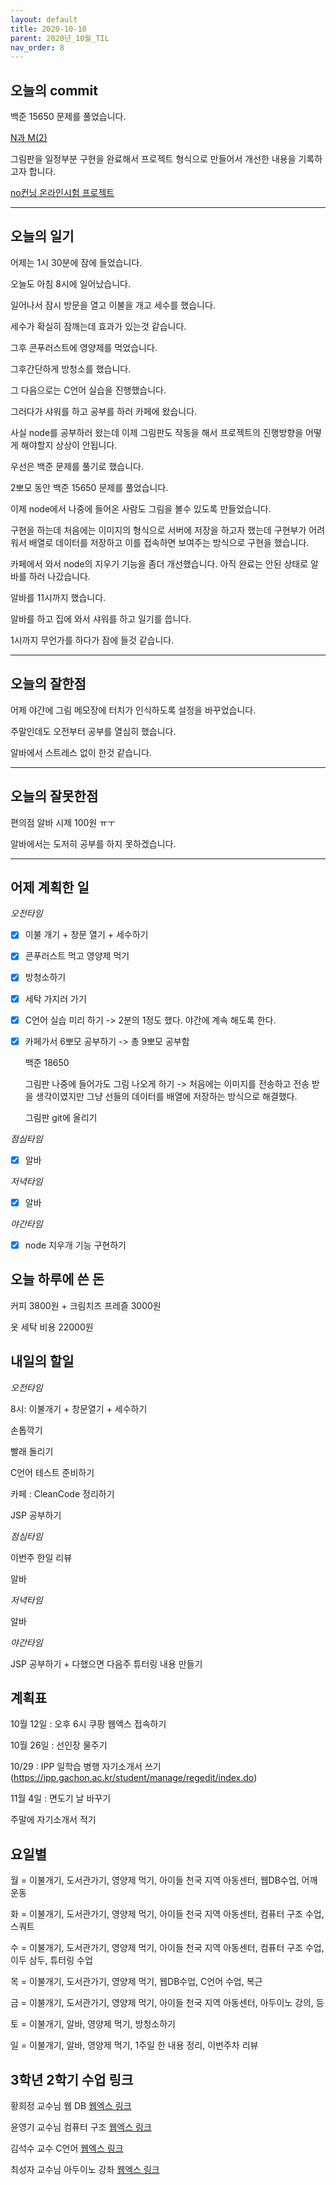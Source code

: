 ```yaml
---
layout: default
title: 2020-10-10
parent: 2020년_10월_TIL
nav_order: 8
---
```


## 오늘의 commit

백준 15650 문제를 풀었습니다.

[N과 M(2)](https://c0dewave.github.io/docs/6-Algorithm/027-baek15650/)

그림판을 일정부분 구현을 완료해서 프로젝트 형식으로 만들어서 개선한 내용을 기록하고자 합니다.

[no컨닝 온라인시험 프로젝트](https://github.com/C0deWave/noCheaOnlineTest/tree/main)

---

## 오늘의 일기

어제는 1시 30분에 잠에 들었습니다.

오늘도 아침 8시에 일어났습니다.

일어나서 잠시 방문을 열고 이불을 개고 세수를 했습니다.

세수가 확실히 잠깨는데 효과가 있는것 같습니다.

그후 콘푸러스트에 영양제를 먹었습니다.

그후간단하게 방청소를 했습니다.

그 다음으로는 C언어 실습을 진행했습니다.

그러다가 샤워를 하고 공부를 하러 카페에 왔습니다.

사실 node를 공부하러 왔는데 이제 그림판도 작동을 해서 프로젝트의 진행방향을 어떻게 해야할지 상상이 안됩니다.

우선은 백준 문제를 풀기로 했습니다.

2뽀모 동안 백준 15650 문제를 풀었습니다.

이제 node에서 나중에 들어온 사람도 그림을 볼수 있도록 만들었습니다.

구현을 하는데 처음에는 이미지의 형식으로 서버에 저장을 하고자 했는데 구현부가 어려워서 배열로 데이터를 저장하고 이를 접속하면 보여주는 방식으로 구현을 했습니다.

카페에서 와서 node의 지우기 기능을 좀더 개선했습니다. 아직 완료는 안된 상태로 알바를 하러 나갔습니다.

알바를 11시까지 했습니다.

알바를 하고 집에 와서 샤워를 하고 일기를 씁니다.

1시까지 무언가를 하다가 잠에 들것 같습니다.

---

## 오늘의 잘한점

어제 야간에 그림 메모장에 터치가 인식하도록 설정을 바꾸었습니다.

주말인데도 오전부터 공부를 열심히 했습니다.

알바에서 스트레스 없이 한것 같습니다.

---

## 오늘의 잘못한점

편의점 알바 시제 100원 ㅠㅜ

알바에서는 도저히 공부를 하지 못하겠습니다.

---

## 어제 계획한 일

*오전타임*

- [X] 이불 개기 + 창문 열기 + 세수하기

- [X] 콘푸러스트 먹고 영양제 먹기

- [X] 방청소하기

- [X] 세탁 가지러 가기

- [X] C언어 실습 미리 하기 -> 2분의 1정도 했다. 야간에 계속 해도록 한다.

- [X] 카페가서 6뽀모 공부하기 -> 총 9뽀모 공부함

    백준 18650

    그림판 나중에 들어가도 그림 나오게 하기 -> 처음에는 이미지를 전송하고 전송 받을 생각이였지만 그냥 선들의 데이터를 배열에 저장하는 방식으로 해결했다.

    그림판 git에 올리기

*점심타임*

- [X] 알바

*저녁타임*

- [X] 알바

*야간타임*

- [X] node 지우개 기능 구현하기

## 오늘 하루에 쓴 돈

커피 3800원 + 크림치즈 프레즐 3000원

옷 세탁 비용 22000원

## 내일의 할일

*오전타임*

8시: 이불개기 + 창문열기 + 세수하기

손톱깍기

빨래 돌리기

C언어 테스트 준비하기

카페 : CleanCode 정리하기

JSP 공부하기

*점심타임*

이번주 한일 리뷰

알바

*저녁타임*

알바

*야간타임*

JSP 공부하기 + 다했으면 다음주 튜터링 내용 만들기

## 계획표

10월 12일 : 오후 6시 쿠팡 웹엑스 접속하기

10월 26일 : 선인장 물주기

10/29 : IPP 일학습 병행 자기소개서 쓰기(https://ipp.gachon.ac.kr/student/manage/regedit/index.do)

11월 4일 : 면도기 날 바꾸기

주말에 자기소개서 적기

## 요일별

월 = 이불개기, 도서관가기, 영양제 먹기, 아이들 천국 지역 아동센터, 웹DB수업, 어깨운동

화 = 이불개기, 도서관가기, 영양제 먹기, 아이들 천국 지역 아동센터, 컴퓨터 구조 수업, 스쿼트

수 = 이불개기, 도서관가기, 영양제 먹기, 아이들 천국 지역 아동센터, 컴퓨터 구조 수업, 이두 삼두, 튜터링 수업

목 = 이불개기, 도서관가기, 영양제 먹기, 웹DB수업, C언어 수업, 복근

금 = 이불개기, 도서관가기, 영양제 먹기, 아이들 천국 지역 아동센터, 아두이노 강의, 등

토 = 이불개기, 알바, 영양제 먹기, 방청소하기

일 = 이불개기, 알바, 영양제 먹기, 1주일 한 내용 정리, 이번주차 리뷰

## 3학년 2학기 수업 링크

황희정 교수님 웹 DB [웹엑스 링크](https://gachon.webex.com/meet/hwanghj)

윤영기 교수님 컴퓨터 구조 [웹엑스 링크](http://gachon.webex.com/meet/ykyoon)

김석수 교수 C언어 [웹엑스 링크](http://gachon.webex.com/meet/sskim)

최성자 교수님 아두이노 강좌 [웹엑스 링크](https://gachon.webex.com/meet/artchoi0g)
